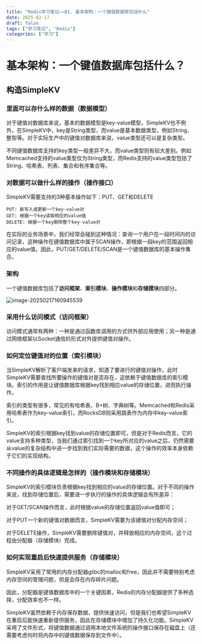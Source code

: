 ```yaml
---
title: "Redis学习笔记——01. 基本架构：一个键值数据库包括什么"
date: 2025-02-17
draft: false
tags: ["学习笔记", "Redis"]
categories: ["学习"]
---
```

# 基本架构：一个键值数据库包括什么？

## 构造SimpleKV

### 里面可以存什么样的数据（数据模型）

对于键值对数据库来说，基本的数据模型是key-value模型，SimpleKV也不例外，在SimpleKV中，key是String类型，而value是基本数据类型，例如String、整型等。对于实际生产中的键值对数据库来说，value类型还可以是复杂类型。

不同键值数据库支持的key类型一般差异不大，而value类型则有较大差别。例如Memcached支持的value类型仅为String类型，而Redis支持的value类型包括了String、哈希表、列表、集合和有序集合等。

### 对数据可以做什么样的操作（操作接口）

SimpleKV需要支持的3种基本操作如下：PUT、GET和DELETE

```
PUT: 新写入或更新一个key-value对
GET: 根据一个key读取相应的value值
DELETE: 根据一个key删除整个key-value对
```

在实际的业务场景中，我们经常会碰到这种情况：查询一个用户在一段时间内的访问记录，这种操作在键值数据库中属于SCAN操作，即根据一段key的范围返回相应的value值。因此，PUT/GET/DELETE/SCAN是一个键值数据库的基本操作集合。

### 架构

一个键值数据库包括了**访问框架**、**索引模块**、**操作模块**和**存储模块**四部分。

![image-20250217160945539](https://lyb-1305354270.cos.ap-beijing.myqcloud.com/lhcos-data/image-20250217160945539.png)

### 采用什么访问模式（访问框架）

访问模式通常有两种：一种是通过函数库调用的方式供外部应用使用；另一种是通过网络框架以Socket通信的形式对外提供键值对操作。

### 如何定位键值对的位置（索引模块）

当SimpleKV解析了客户端发来的请求，知道了要进行的键值对操作，此时SimpleKV需要查找所要操作的键值对是否存在，这依赖于键值数据库的索引模块。索引的作用是让键值数据库根据key找到相应value的存储位置，进而执行操作。

索引的类型有很多，常见的有哈希表、B+树、字典树等。Memcached和Redis采用哈希表作为key-value索引，而RocksDB则采用跳表作为内存中key-value索引。

SimpleKV的索引根据key找到value的存储位置即可，但是对于Redis而言，它的value支持多种类型，当我们通过索引找到一个key所对应的value之后，仍然需要从value的复杂结构中进一步找到我们实际需要的数据，这个操作的效率本身依赖于它们的实现结构。

### 不同操作的具体逻辑是怎样的（操作模块和存储模块）

SimpleKV的索引模块负责根据key找到相应的value的存储位置。对于不同的操作来说，找到存储位置后，需要进一步执行的操作的具体逻辑会有所差异：

对于GET/SCAN操作而言，此时根据value的存储位置返回value值即可；

对于PUT一个新的键值对数据而言，SimpleKV需要为该键值对分配内存空间；

对于DELETE操作，SimpleKV需要删除键值对，并释放相应的内存空间，这个过程由分配器（存储模块）完成。

### 如何实现重启后快速提供服务（存储模块）

SimpleKV采用了常用的内存分配器glibc的malloc和free，因此并不需要特别考虑内存空间的管理问题，但是会存在内存碎片问题。

因此，分配器是键值数据库中的一个关键因素，Redis的内存分配器提供了多种选择，分配效率也不一样。

SimpleKV虽然依赖于内存保存数据，提供快速访问，但是我们也希望SimpleKV在重启后能快速重新提供服务，因此在存储模块中增加了持久化功能。SimpleKV采用了文件形式，将键值数据通过调用本地文件系统的操作接口保存在磁盘上（还需要考虑何时将内存中的键值数据保存到文件中）。
